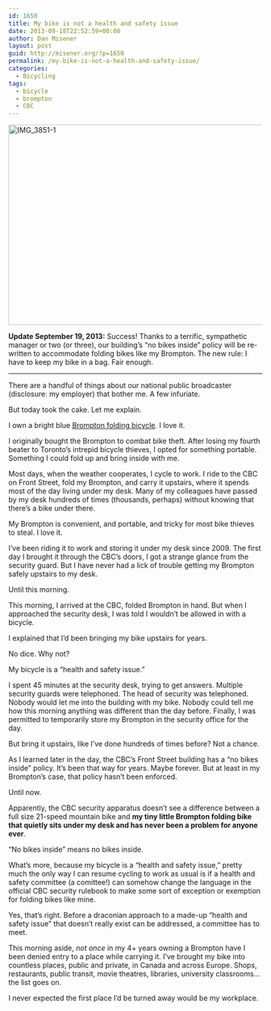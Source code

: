 ```yaml
---
id: 1650
title: My bike is not a health and safety issue
date: 2013-09-18T22:52:59+00:00
author: Dan Misener
layout: post
guid: http://misener.org/?p=1650
permalink: /my-bike-is-not-a-health-and-safety-issue/
categories:
  - Bicycling
tags:
  - bicycle
  - brompton
  - CBC
---
```

<img class="alignnone size-medium wp-image-1651" alt="IMG_3851-1" src="http://misener.org/wp-content/uploads/2013/09/IMG_3851-1-e1379561989481-528x396.jpg" width="528" height="396" srcset="/wordpress/wp-content/uploads/2013/09/IMG_3851-1-e1379561989481-528x396.jpg 528w, /wordpress/wp-content/uploads/2013/09/IMG_3851-1-e1379561989481-1024x768.jpg 1024w" sizes="(max-width: 528px) 100vw, 528px" />

**Update September 19, 2013:** Success! Thanks to a terrific, sympathetic manager or two (or three), our building&#8217;s &#8220;no bikes inside&#8221; policy will be re-written to accommodate folding bikes like my Brompton. The new rule: I have to keep my bike in a bag. Fair enough.

* * *

There are a handful of things about our national public broadcaster (disclosure: my employer) that bother me. A few infuriate.

But today took the cake. Let me explain.

I own a bright blue [Brompton folding bicycle](http://brompton.com/). I love it.

I originally bought the Brompton to combat bike theft. After losing my fourth beater to Toronto&#8217;s intrepid bicycle thieves, I opted for something portable. Something I could fold up and bring inside with me.

Most days, when the weather cooperates, I cycle to work. I ride to the CBC on Front Street, fold my Brompton, and carry it upstairs, where it spends most of the day living under my desk. Many of my colleagues have passed by my desk hundreds of times (thousands, perhaps) without knowing that there&#8217;s a bike under there.

My Brompton is convenient, and portable, and tricky for most bike thieves to steal. I love it.

I&#8217;ve been riding it to work and storing it under my desk since 2009. The first day I brought it through the CBC&#8217;s doors, I got a strange glance from the security guard. But I have never had a lick of trouble getting my Brompton safely upstairs to my desk.

Until this morning.

This morning, I arrived at the CBC, folded Brompton in hand. But when I approached the security desk, I was told I wouldn&#8217;t be allowed in with a bicycle.

I explained that I&#8217;d been bringing my bike upstairs for years.

No dice. Why not?

My bicycle is a &#8220;health and safety issue.&#8221;

I spent 45 minutes at the security desk, trying to get answers. Multiple security guards were telephoned. The head of security was telephoned. Nobody would let me into the building with my bike. Nobody could tell me how this morning anything was different than the day before. Finally, I was permitted to temporarily store my Brompton in the security office for the day.

But bring it upstairs, like I&#8217;ve done hundreds of times before? Not a chance.

As I learned later in the day, the CBC&#8217;s Front Street building has a &#8220;no bikes inside&#8221; policy. It&#8217;s been that way for years. Maybe forever. But at least in my Brompton&#8217;s case, that policy hasn&#8217;t been enforced.

Until now.

Apparently, the CBC security apparatus doesn&#8217;t see a difference between a full size 21-speed mountain bike and **my tiny little Brompton folding bike that quietly sits under my desk and has never been a problem for anyone ever**.

&#8220;No bikes inside&#8221; means no bikes inside.

What&#8217;s more, because my bicycle is a &#8220;health and safety issue,&#8221; pretty much the only way I can resume cycling to work as usual is if a health and safety committee (a comittee!) can somehow change the language in the official CBC security rulebook to make some sort of exception or exemption for folding bikes like mine.

Yes, that&#8217;s right. Before a draconian approach to a made-up &#8220;health and safety issue&#8221; that doesn&#8217;t really exist can be addressed, a committee has to meet.

This morning aside, _not once_ in my 4+ years owning a Brompton have I been denied entry to a place while carrying it. I&#8217;ve brought my bike into countless places, public and private, in Canada and across Europe. Shops, restaurants, public transit, movie theatres, libraries, university classrooms… the list goes on.

I never expected the first place I&#8217;d be turned away would be my workplace.